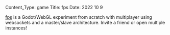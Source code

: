 Content_Type: game
Title: fps
Date: 2022 10 9

[fps](https://old.doordesk.net/games/fps/) is a Godot/WebGL experiment from scratch with
multiplayer using websockets and a master/slave architecture. Invite a friend or open multiple instances!
